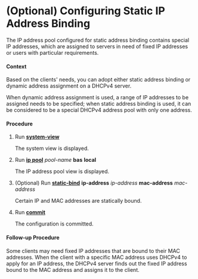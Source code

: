 (Optional) Configuring Static IP Address Binding
================================================

The IP address pool configured for static address binding contains special IP addresses, which are assigned to servers in need of fixed IP addresses or users with particular requirements.

#### Context

Based on the clients' needs, you can adopt either static address binding or dynamic address assignment on a DHCPv4 server.

When dynamic address assignment is used, a range of IP addresses to be assigned needs to be specified; when static address binding is used, it can be considered to be a special DHCPv4 address pool with only one address.


#### Procedure

1. Run [**system-view**](cmdqueryname=system-view)
   
   
   
   The system view is displayed.
2. Run [**ip pool**](cmdqueryname=ip+pool) *pool-name* **bas** **local**
   
   
   
   The IP address pool view is displayed.
3. (Optional) Run [**static-bind**](cmdqueryname=static-bind) **ip-address** *ip-address* **mac-address** *mac-address*
   
   
   
   Certain IP and MAC addresses are statically bound.
4. Run [**commit**](cmdqueryname=commit)
   
   
   
   The configuration is committed.

#### Follow-up Procedure

Some clients may need fixed IP addresses that are bound to their MAC addresses. When the client with a specific MAC address uses DHCPv4 to apply for an IP address, the DHCPv4 server finds out the fixed IP address bound to the MAC address and assigns it to the client.